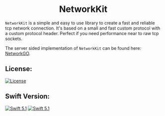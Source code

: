 <div align="center">
    <h1>
        <br>
            NetworkKit
        <br>
    </h1>
</div>

`NetworkKit` is a simple and easy to use library to create a fast and reliable tcp network connection. It's based on a small and
fast custom protocol with a custom protocol header. Perfect if you need performance near to raw tcp sockets.

The server sided implementation of `NetworkKit` can be found here: [NetworkGO](https://github.com/Vinz1911/NetworkGO).

## License:
[![License](https://img.shields.io/badge/license-GPLv3-blue.svg?longCache=true&style=flat)](https://github.com/Vinz1911/NetworkKit/blob/develop/LICENSE)

## Swift Version:
[![Swift 5.1](https://img.shields.io/badge/Swift-5.1-orange.svg?logo=swift&style=flat)](https://swift.org) [![Swift 5.1](https://img.shields.io/badge/SPM-Support-orange.svg?logo=swift&style=flat)](https://swift.org)
